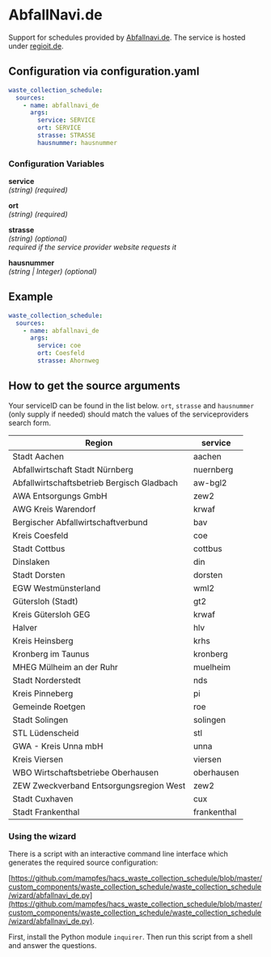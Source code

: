 # AbfallNavi.de

Support for schedules provided by [Abfallnavi.de](https://www.abfallnavi.de). The service is hosted under [regioit.de](https://regioit.de).

## Configuration via configuration.yaml

```yaml
waste_collection_schedule:
  sources:
    - name: abfallnavi_de
      args:
        service: SERVICE
        ort: SERVICE
        strasse: STRASSE
        hausnummer: hausnummer
```

### Configuration Variables

**service**  
*(string) (required)*

**ort**  
*(string) (required)*

**strasse**  
*(string) (optional)*  
*required if the service provider website requests it*

**hausnummer**  
*(string | Integer) (optional)*

## Example

```yaml
waste_collection_schedule:
  sources:
    - name: abfallnavi_de
      args:
        service: coe
        ort: Coesfeld
        strasse: Ahornweg
```

## How to get the source arguments

Your serviceID can be found in the list below. `ort`, `strasse` and `hausnummer` (only supply if needed) should match the values of the serviceproviders search form.

<!--Begin of service section-->
|Region|service|
|-|-|
| Stadt Aachen | aachen |
| Abfallwirtschaft Stadt Nürnberg | nuernberg |
| Abfallwirtschaftsbetrieb Bergisch Gladbach | aw-bgl2 |
| AWA Entsorgungs GmbH | zew2 |
| AWG Kreis Warendorf | krwaf |
| Bergischer Abfallwirtschaftverbund | bav |
| Kreis Coesfeld | coe |
| Stadt Cottbus | cottbus |
| Dinslaken | din |
| Stadt Dorsten | dorsten |
| EGW Westmünsterland | wml2 |
| Gütersloh (Stadt) | gt2 |
| Kreis Gütersloh GEG | krwaf |
| Halver | hlv |
| Kreis Heinsberg | krhs |
| Kronberg im Taunus | kronberg |
| MHEG Mülheim an der Ruhr | muelheim |
| Stadt Norderstedt | nds |
| Kreis Pinneberg | pi |
| Gemeinde Roetgen | roe |
| Stadt Solingen | solingen |
| STL Lüdenscheid | stl |
| GWA - Kreis Unna mbH | unna |
| Kreis Viersen | viersen |
| WBO Wirtschaftsbetriebe Oberhausen | oberhausen |
| ZEW Zweckverband Entsorgungsregion West | zew2 |
| Stadt Cuxhaven | cux |
| Stadt Frankenthal | frankenthal |
<!--End of service section-->



### Using the wizard

There is a script with an interactive command line interface which generates the required source configuration:

[https://github.com/mampfes/hacs_waste_collection_schedule/blob/master/custom_components/waste_collection_schedule/waste_collection_schedule/wizard/abfallnavi_de.py](https://github.com/mampfes/hacs_waste_collection_schedule/blob/master/custom_components/waste_collection_schedule/waste_collection_schedule/wizard/abfallnavi_de.py).

First, install the Python module `inquirer`. Then run this script from a shell and answer the questions.
